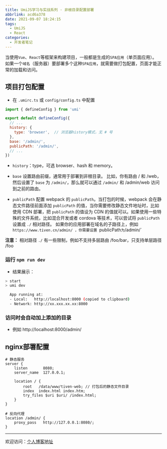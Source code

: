 ```yaml
---
title: UmiJS学习与实战系列 · 非根目录配置部署
abbrlink: acd6a378
date: 2021-09-07 18:24:15
tags:
  - UmiJS
  - React
categories:
  - 开发者笔记
---
```


当使用`Vue`、`React`等框架来构建项目，一般都是生成的`SPA应用`（单页面应用）。
如果一个`域名`（服务器）要部署多个这种`SPA应用`，就需要做打包配置，页面才能正常的加载和访问。

[comment]: <> (![UmiJS]&#40;//tiven.cn/assets/img/img-umi-01.jpg&#41;)

<!-- more -->

## 项目打包配置

* 在 `.umirc.ts` 或 `config/config.ts` 中配置

```js
import { defineConfig } from 'umi'

export default defineConfig({
  // ...
  history: {
    type: 'browser',  // 浏览器history模式，无 # 号   
  },
  base: '/admin/',
  publicPath: '/admin/',
  // ...
})
```

* `history`：type，可选 browser、hash 和 memory。

* `base` 设置路由前缀，通常用于部署到非根目录。
比如，你有路由 / 和 /web，然后设置了 `base` 为 `/admin/`，那么就可以通过 `/admin/` 和 /admin/web 访问到之前的路由。
  
* `publicPath` 配置 webpack 的 `publicPath`。当打包的时候，webpack 会在静态文件路径前面添加 `publicPath` 的值，当你需要修改静态文件地址时，比如使用 CDN 部署，把 `publicPath` 的值设为 CDN 的值就可以。如果使用一些特殊的文件系统，比如混合开发或者 cordova 等技术，可以尝试将 `publicPath` 设置成 `./` 相对路径。
如果你的应用部署在域名的子路径上，例如 `https://www.tiven.cn/admin/ ，你需要设置 `publicPath` 为 `/admin/`
  
**注意：** 相对路径 `./` 有一些限制，例如不支持多层路由 /foo/bar，只支持单层路径 /foo

### 运行 `npm run dev`

* 结果展示：

```sh
> start
> umi dev

  App running at:
  - Local:   http://localhost:8000 (copied to clipboard)
  - Network: http://xx.xxx.xx.xx:8000

```

### 访问时会自动加上添加的目录


* 例如 http://localhost:8000/admin/

## nginx部署配置

```nginx
# 静态服务
server {
    listen       8080;
    server_name  127.0.0.1;

    location / {
        root   /data/www/tiven-web; // 打包后的静态文件目录
        index  index.html index.htm;
        try_files $uri $uri/ /index.html;
    }
}

# 反向代理
location /admin/ {
    proxy_pass   http://127.0.0.1:8080/;
}
```

---

欢迎访问：[个人博客地址](//tiven.cn/p/acd6a378/ "天問博客")